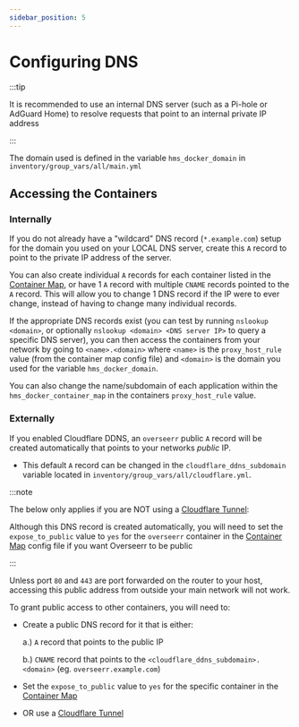 ```yaml
---
sidebar_position: 5
---
```

# Configuring DNS

:::tip

It is recommended to use an internal DNS server (such as a Pi-hole or AdGuard Home) to resolve requests that point to an internal private IP address

:::

The domain used is defined in the variable `hms_docker_domain` in `inventory/group_vars/all/main.yml`

## Accessing the Containers

### Internally

If you do not already have a "wildcard" DNS record (`*.example.com`) setup for the domain you used on your LOCAL DNS server, create this `A` record to point to the private IP address of the server.

You can also create individual `A` records for each container listed in the [Container Map](../container-map.md), or have 1 `A` record with multiple `CNAME` records pointed to the `A` record. This will allow you to change 1 DNS record if the IP were to ever change, instead of having to change many individual records.

If the appropriate DNS records exist (you can test by running `nslookup <domain>`, or optionally `nslookup <domain> <DNS server IP>` to query a specific DNS server), you can then access the containers from your network by going to `<name>.<domain>` where `<name>` is the `proxy_host_rule` value (from the container map config file) and `<domain>` is the domain you used for the variable `hms_docker_domain`.

You can also change the name/subdomain of each application within the `hms_docker_container_map` in the containers `proxy_host_rule` value.

### Externally

If you enabled Cloudflare DDNS, an `overseerr` public `A` record will be created automatically that points to your networks _public_ IP.

- This default `A` record can be changed in the `cloudflare_ddns_subdomain` variable located in `inventory/group_vars/all/cloudflare.yml`.

:::note

The below only applies if you are NOT using a [Cloudflare Tunnel](../config-docs/Cloudflare/tunnel.md):

Although this DNS record is created automatically, you will need to set the `expose_to_public` value to `yes` for the `overseerr` container in the [Container Map](../container-map.md) config file if you want Overseerr to be public

:::

Unless port `80` and `443` are port forwarded on the router to your host, accessing this public address from outside your main network will not work.

To grant public access to other containers, you will need to:

- Create a public DNS record for it that is either:

  a.) `A` record that points to the public IP

  b.) `CNAME` record that points to the `<cloudflare_ddns_subdomain>.<domain>` (eg. `overseerr.example.com`)

- Set the `expose_to_public` value to `yes` for the specific container in the [Container Map](../container-map.md)

- OR use a [Cloudflare Tunnel](../config-docs/Cloudflare/tunnel.md)
